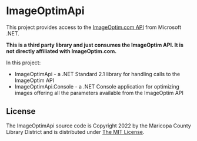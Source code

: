 # ImageOptimApi

This project provides access to the [ImageOptim.com API](https://imageoptim.com/api) from Microsoft .NET.

**This is a third party library and just consumes the ImageOptim API. It is not directly affiliated with ImageOptim.com.**

In this project:

- ImageOptimApi - a .NET Standard 2.1 library for handling calls to the ImageOptim API
- ImageOptimApi.Console - a .NET Console application for optimizing images offering all the parameters available from the ImageOptim API

## License

The ImageOptimApi source code is Copyright 2022 by the Maricopa County Library District and is distributed under [The MIT License](http://opensource.org/licenses/MIT).
